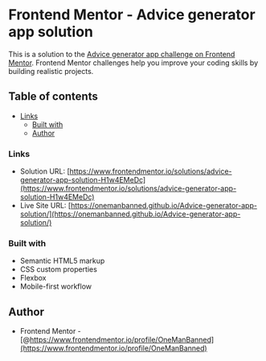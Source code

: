 # Frontend Mentor - Advice generator app solution

This is a solution to the [Advice generator app challenge on Frontend Mentor](https://www.frontendmentor.io/challenges/advice-generator-app-QdUG-13db). Frontend Mentor challenges help you improve your coding skills by building realistic projects.

## Table of contents

- [Links](#links)
    - [Built with](#built-with)
    - [Author](#author)

### Links

- Solution URL: [https://www.frontendmentor.io/solutions/advice-generator-app-solution-H1w4EMeDc](https://www.frontendmentor.io/solutions/advice-generator-app-solution-H1w4EMeDc)
- Live Site URL: [https://onemanbanned.github.io/Advice-generator-app-solution/](https://onemanbanned.github.io/Advice-generator-app-solution/)

### Built with

- Semantic HTML5 markup
- CSS custom properties
- Flexbox
- Mobile-first workflow

## Author

- Frontend Mentor - [@https://www.frontendmentor.io/profile/OneManBanned](https://www.frontendmentor.io/profile/OneManBanned)

